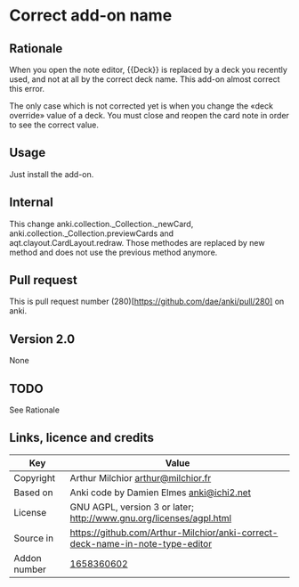 # Correct add-on name
## Rationale
When you open the note editor, {{Deck}} is replaced by a deck you
recently used, and not at all by the correct deck name. This add-on
almost correct this error.

The only case which is not corrected yet is when you change the «deck
override» value of a deck. You must close and reopen the card note in
order to see the correct value.

## Usage
Just install the add-on.

## Internal
This change anki.collection._Collection._newCard,
anki.collection._Collection.previewCards and
aqt.clayout.CardLayout.redraw. Those methodes are replaced by new
method and does not use the previous method anymore.

## Pull request
This is pull request number (280)[https://github.com/dae/anki/pull/280] on anki.

## Version 2.0
None
## TODO
See Rationale
## Links, licence and credits

Key         |Value
------------|-------------------------------------------------------------------
Copyright   | Arthur Milchior <arthur@milchior.fr>
Based on    | Anki code by Damien Elmes <anki@ichi2.net>
License     | GNU AGPL, version 3 or later; http://www.gnu.org/licenses/agpl.html
Source in   | https://github.com/Arthur-Milchior/anki-correct-deck-name-in-note-type-editor
Addon number| [1658360602](https://ankiweb.net/shared/info/1658360602)
